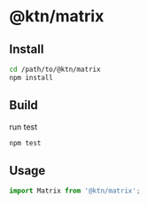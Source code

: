 # @ktn/matrix

## Install

```bash
cd /path/to/@ktn/matrix
npm install
```

## Build

run test

```bash
npm test
```

## Usage


```javascript
import Matrix from '@ktn/matrix';
```
